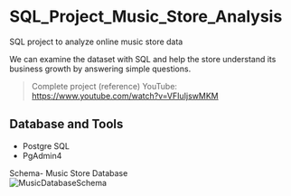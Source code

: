 # SQL_Project_Music_Store_Analysis
SQL project to analyze online music store data

We can examine the dataset with SQL and help the store understand its business growth by answering simple questions.

> Complete project (reference) YouTube: https://www.youtube.com/watch?v=VFIuIjswMKM

## Database and Tools
* Postgre SQL
* PgAdmin4

Schema- Music Store Database  
![MusicDatabaseSchema](https://user-images.githubusercontent.com/112153548/213707717-bfc9f479-52d9-407b-99e1-e94db7ae10a3.png)
